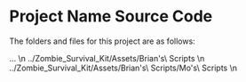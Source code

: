 # Project Name Source Code

The folders and files for this project are as follows:

...
\n
../Zombie_Survival_Kit/Assets/Brian\'s\ Scripts \n
../Zombie_Survival_Kit/Assets/Brian\'s\ Scripts/Mo\'s\ Scripts \n